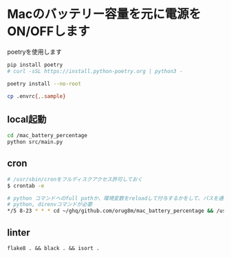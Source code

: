 # Macのバッテリー容量を元に電源をON/OFFします

poetryを使用します
```bash
pip install poetry
# curl -sSL https://install.python-poetry.org | python3 -

poetry install --no-root

cp .envrc{,.sample}
```

## local起動
```bash
cd /mac_battery_percentage
python src/main.py
```

## cron
```bash
# /usr/sbin/cronをフルディスクアクセス許可しておく
$ crontab -e

# python コマンドへのfull pathか、環境変数をreloadして付与するかをして、パスを通して起動する.
# python, direnvコマンドが必要
*/5 8-23 * * * cd ~/ghq/github.com/orug8m/mac_battery_percentage && /usr/local/bin/direnv exec . ~/.anyenv/envs/pyenv/shims/python src/main.py
```

## linter
```
flake8 . && black . && isort .
```
